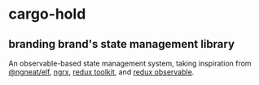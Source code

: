# cargo-hold

## branding brand's state management library

An observable-based state management system, taking inspiration from [@ngneat/elf][elf],
[ngrx][ngrx], [redux toolkit][r-t], and [redux observable][r-o].

[elf]: https://ngneat.github.io/elf/ '@ngneat/elf'
[ngrx]: https://ngrx.io 'ngrx'
[r-t]: https://redux-toolkit.js.org/ '@reduxjs/toolkit'
[r-o]: https://redux-observable.js.org/ 'redux-observable'
